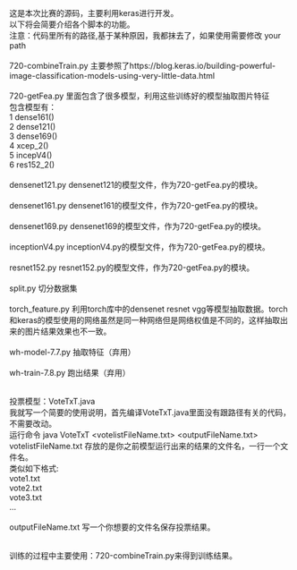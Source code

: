 这是本次比赛的源码，主要利用keras进行开发。</br>
以下将会简要介绍各个脚本的功能。</br>
注意：代码里所有的路径,基于某种原因，我都抹去了，如果使用需要修改 your path</br></br>
720-combineTrain.py 主要参照了https://blog.keras.io/building-powerful-image-classification-models-using-very-little-data.html</br></br>
720-getFea.py 里面包含了很多模型，利用这些训练好的模型抽取图片特征</br>
包含模型有：</br>
1 dense161()</br>
2 dense121()</br>
3 dense169()</br>
4 xcep_2()</br>
5 incepV4()</br>
6 res152_2()</br></br>
densenet121.py densenet121的模型文件，作为720-getFea.py的模块。</br></br>
densenet161.py densenet161的模型文件，作为720-getFea.py的模块。</br></br>
densenet169.py densenet169的模型文件，作为720-getFea.py的模块。</br></br>
inceptionV4.py inceptionV4.py的模型文件，作为720-getFea.py的模块。</br></br>
resnet152.py resnet152.py的模型文件，作为720-getFea.py的模块。</br></br>
split.py 切分数据集</br></br>
torch_feature.py 利用torch库中的densenet resnet vgg等模型抽取数据。torch 和keras的模型使用的网络虽然是同一种网络但是网络权值是不同的，这样抽取出来的图片结果效果也不一致。</br></br>
wh-model-7.7.py 抽取特征（弃用）</br></br>
wh-train-7.8.py 跑出结果（弃用）</br></br>

投票模型：VoteTxT.java</br>
我就写一个简要的使用说明，首先编译VoteTxT.java里面没有跟路径有关的代码，不需要改动。</br>
运行命令 java VoteTxT <votelistFileName.txt> <outputFileName.txt> </br>
votelistFileName.txt 存放的是你之前模型运行出来的结果的文件名，一行一个文件名。</br>
类似如下格式:</br>
vote1.txt</br>
vote2.txt</br>
vote3.txt</br>
...</br></br>
outputFileName.txt 写一个你想要的文件名保存投票结果。</br></br>

训练的过程中主要使用：720-combineTrain.py来得到训练结果。</br>